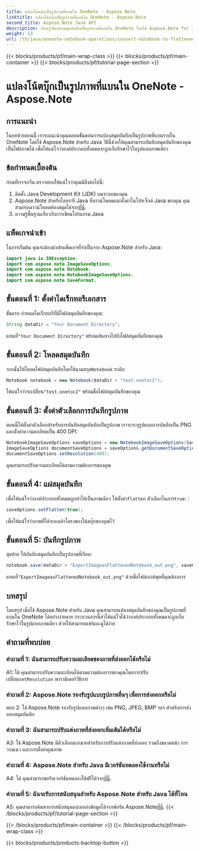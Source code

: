 ```yaml
---
title: แปลงโน้ตบุ๊กเป็นรูปภาพที่แบนใน OneNote - Aspose.Note
linktitle: แปลงโน้ตบุ๊กเป็นรูปภาพที่แบนใน OneNote - Aspose.Note
second_title: Aspose.Note Java API
description: เรียนรู้วิธีแปลงสมุดบันทึกเป็นรูปภาพที่แบนใน OneNote โดยใช้ Aspose.Note for Java รักษาองค์ประกอบทั้งหมดไว้ในไฟล์ภาพเดียวได้อย่างง่ายดาย
weight: 13
url: /th/java/onenote-notebook-operations/convert-notebook-to-flattened-image/
---
```


{{< blocks/products/pf/main-wrap-class >}}
{{< blocks/products/pf/main-container >}}
{{< blocks/products/pf/tutorial-page-section >}}

# แปลงโน้ตบุ๊กเป็นรูปภาพที่แบนใน OneNote - Aspose.Note

## การแนะนำ

ในบทช่วยสอนนี้ เราจะแนะนำคุณตลอดขั้นตอนการแปลงสมุดบันทึกเป็นรูปภาพที่แบนราบใน OneNote โดยใช้ Aspose.Note สำหรับ Java วิธีนี้ช่วยให้คุณสามารถบันทึกสมุดบันทึกของคุณเป็นไฟล์ภาพได้ เพื่อให้แน่ใจว่าองค์ประกอบทั้งหมดจะถูกเก็บรักษาไว้ในรูปแบบภาพเดียว

## ข้อกำหนดเบื้องต้น

ก่อนที่เราจะเริ่ม ตรวจสอบให้แน่ใจว่าคุณมีสิ่งต่อไปนี้:

1. ติดตั้ง Java Development Kit (JDK) บนระบบของคุณ
2.  Aspose.Note สำหรับไลบรารี Java ที่ดาวน์โหลดและตั้งค่าในโปรเจ็กต์ Java ของคุณ คุณสามารถดาวน์โหลดห้องสมุดได้จาก[ที่นี่](https://releases.aspose.com/note/java/).
3. ความรู้พื้นฐานเกี่ยวกับการเขียนโปรแกรม Java

## แพ็คเกจนำเข้า

ในการเริ่มต้น คุณจะต้องนำเข้าแพ็คเกจที่จำเป็นจาก Aspose.Note สำหรับ Java:

```java
import java.io.IOException;
import com.aspose.note.ImageSaveOptions;
import com.aspose.note.Notebook;
import com.aspose.note.NotebookImageSaveOptions;
import com.aspose.note.SaveFormat;
```

## ขั้นตอนที่ 1: ตั้งค่าไดเร็กทอรีเอกสาร

ขั้นแรก กำหนดไดเร็กทอรีที่มีไฟล์สมุดบันทึกของคุณ:

```java
String dataDir = "Your Document Directory";
```

 แทนที่`"Your Document Directory"` พร้อมเส้นทางไปยังไฟล์สมุดบันทึกของคุณ

## ขั้นตอนที่ 2: โหลดสมุดบันทึก

 จากนั้นให้โหลดไฟล์สมุดบันทึกโดยใช้นามสกุล`Notebook` ระดับ:

```java
Notebook notebook = new Notebook(dataDir + "test.onetoc2");
```

 ให้แน่ใจว่าจะเปลี่ยน`"test.onetoc2"` พร้อมชื่อไฟล์สมุดบันทึกของคุณ

## ขั้นตอนที่ 3: ตั้งค่าตัวเลือกการบันทึกรูปภาพ

ตอนนี้ให้ตั้งค่าตัวเลือกสำหรับการบันทึกสมุดบันทึกเป็นรูปภาพ เราจะระบุรูปแบบการบันทึกเป็น PNG และตั้งค่าความละเอียดเป็น 400 DPI:

```java
NotebookImageSaveOptions saveOptions = new NotebookImageSaveOptions(SaveFormat.Png);
ImageSaveOptions documentSaveOptions = saveOptions.getDocumentSaveOptions();
documentSaveOptions.setResolution(400);
```

คุณสามารถปรับความละเอียดได้ตามความต้องการของคุณ

## ขั้นตอนที่ 4: แผ่สมุดบันทึก

เพื่อให้แน่ใจว่าองค์ประกอบทั้งหมดถูกทำให้เป็นภาพเดียว ให้ตั้งค่า`flatten` ตัวเลือกในการ`true`: :

```java
saveOptions.setFlatten(true);
```

เพื่อให้แน่ใจว่าภาพที่ได้จะคงเค้าโครงของโน้ตบุ๊กของคุณไว้

## ขั้นตอนที่ 5: บันทึกรูปภาพ

สุดท้าย ให้บันทึกสมุดบันทึกเป็นรูปภาพที่เรียบ:

```java
notebook.save(dataDir + "ExportImageasFlattenedNotebook_out.png", saveOptions);
```

 แทนที่`"ExportImageasFlattenedNotebook_out.png"` ด้วยชื่อไฟล์เอาต์พุตที่คุณต้องการ

## บทสรุป

โดยสรุป เมื่อใช้ Aspose.Note สำหรับ Java คุณสามารถแปลงสมุดบันทึกของคุณเป็นรูปภาพที่แบนใน OneNote ได้อย่างง่ายดาย กระบวนการนี้ทำให้แน่ใจได้ว่าองค์ประกอบทั้งหมดจะถูกเก็บรักษาไว้ในรูปแบบภาพเดียว ช่วยให้สามารถแชร์และดูได้ง่าย

## คำถามที่พบบ่อย

### คำถามที่ 1: ฉันสามารถปรับความละเอียดของภาพที่ส่งออกได้หรือไม่

 A1: ได้ คุณสามารถปรับความละเอียดได้ตามความต้องการของคุณโดยการปรับเปลี่ยน`setResolution` พารามิเตอร์วิธีการ

### คำถามที่ 2: Aspose.Note รองรับรูปแบบรูปภาพอื่นๆ เพื่อการส่งออกหรือไม่

ตอบ 2: ใช่ Aspose.Note รองรับรูปแบบภาพต่างๆ เช่น PNG, JPEG, BMP ฯลฯ สำหรับการส่งออกสมุดบันทึก

### คำถามที่ 3: ฉันสามารถปรับแต่งภาพที่ส่งออกเพิ่มเติมได้หรือไม่

A3: ใช่ Aspose.Note มีตัวเลือกมากมายสำหรับการปรับแต่งภาพที่ส่งออก รวมถึงขนาดหน้า การวางแนว และการตั้งค่าคุณภาพ

### คำถามที่ 4: Aspose.Note สำหรับ Java มีเวอร์ชันทดลองใช้งานหรือไม่

 A4: ได้ คุณสามารถขอรับเวอร์ชันทดลองใช้ฟรีได้จาก[ที่นี่](https://releases.aspose.com/).

### คำถามที่ 5: ฉันจะรับการสนับสนุนสำหรับ Aspose.Note สำหรับ Java ได้ที่ไหน

 A5: คุณสามารถค้นหาการสนับสนุนและแหล่งข้อมูลได้จากฟอรัม Aspose.Note[ที่นี่](https://forum.aspose.com/c/note/28).
{{< /blocks/products/pf/tutorial-page-section >}}

{{< /blocks/products/pf/main-container >}}
{{< /blocks/products/pf/main-wrap-class >}}

{{< blocks/products/products-backtop-button >}}
